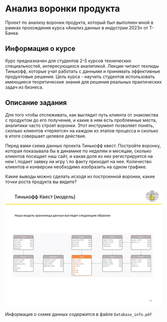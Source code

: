 # Анализ воронки продукта


Проект по анализу воронки продукта, который был выполнен мной в рамках прохождения курса  «Анализ данных в индустрии 2023» от Т-Банка.

## Информация о курсе
Курс предназначен для студентов 2-5 курсов технических специальностей, интересующихся аналитикой. Лекции читают техлиды Тинькофф, которые учат работать с данными и принимать эффективные продуктовые решения. Цель курса - научить студентов использовать имеющиеся теоретические знания для решения реальных практических задач из бизнеса.


## Описание задания
Для того чтобы отслеживать, как выглядит путь клиента от знакомства с продуктом до его получения, и какие в нем есть проблемные места, аналитики часто строят воронки. Этот инструмент позволяет понять, сколько клиентов «теряется» на каждом из этапов процесса и сколько в итоге совершает целевое действие.

Перед вами схема данных проекта Тинькофф квест. Постройте воронку, которая показывала бы в динамике по неделям и месяцам, сколько клиентов посещает наш сайт, и какая доля из них регистрируется на нем \ подает заявку на игру \ по факту приходит на нее. Количество клиентов и конверсии необходимо изобразить на одном графике.

Какие выводы можно сделать исходя из построенной воронки, какие точки роста продукта вы видите?

![](scheme.png)

Информация о схеме данных содержится в файле `Database_info.pdf`
